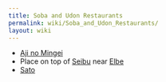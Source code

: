 ```yaml
---
title: Soba and Udon Restaurants
permalink: wiki/Soba_and_Udon_Restaurants/
layout: wiki
---
```


-   [Aji no Mingei](/wiki/Aji_no_Mingei "wikilink")
-   Place on top of [Seibu](/wiki/Seibu "wikilink") near
    [Elbe](/wiki/Elbe "wikilink")
-   [Sato](/wiki/Sato "wikilink")

